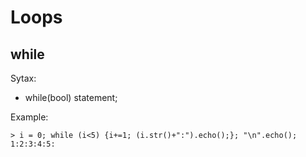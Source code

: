 # Loops

## while
Sytax:
* while(bool) statement;

Example:
```
> i = 0; while (i<5) {i+=1; (i.str()+":").echo();}; "\n".echo();
1:2:3:4:5:
```
